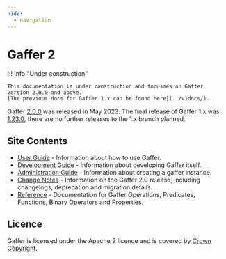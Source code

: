 ```yaml
---
hide:
  - navigation
---
```


Gaffer 2
========

!!! info "Under construction"

    This documentation is under construction and focusses on Gaffer version 2.0.0 and above.
    [The previous docs for Gaffer 1.x can be found here](../v1docs/).

Gaffer [2.0.0](https://github.com/gchq/Gaffer/releases/tag/gaffer2-2.0.0) was released in May 2023. The final release of Gaffer 1.x was [1.23.0](https://github.com/gchq/Gaffer/releases/tag/gaffer2-1.23.0), there are no further releases to the 1.x branch planned.

Site Contents
-------------

- [User Guide](user-guide/introduction/) - Information about how to use Gaffer.
- [Development Guide](development-guide/introduction/) - Information about developing Gaffer itself.
- [Administration Guide](administration-guide/introduction/) - Information about creating a gaffer instance.
- [Change Notes](change-notes/changelist/v2-changes/) - Information on the Gaffer 2.0 release, including changelogs, deprecation and migration details.
- [Reference](reference/intro/) - Documentation for Gaffer Operations, Predicates, Functions, Binary Operators and Properties.

Licence
-------

Gaffer is licensed under the Apache 2 licence and is covered by [Crown Copyright](https://www.nationalarchives.gov.uk/information-management/re-using-public-sector-information/uk-government-licensing-framework/crown-copyright/).
